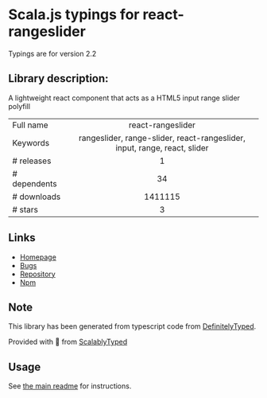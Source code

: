 
# Scala.js typings for react-rangeslider

Typings are for version 2.2

## Library description:
A lightweight react component that acts as a HTML5 input range slider polyfill

|                    |                 |
| ------------------ | :-------------: |
| Full name          | react-rangeslider |
| Keywords           | rangeslider, range-slider, react-rangeslider, input, range, react, slider |
| # releases         | 1 |
| # dependents       | 34 |
| # downloads        | 1411115 |
| # stars            | 3 |

## Links
- [Homepage](https://github.com/whoisandy/react-rangeslider#readme)
- [Bugs](https://github.com/whoisandy/react-rangeslider/issues)
- [Repository](https://github.com/whoisandy/react-rangeslider)
- [Npm](https://www.npmjs.com/package/react-rangeslider)
    


## Note
This library has been generated from typescript code from [DefinitelyTyped](https://definitelytyped.org).

Provided with :purple_heart: from [ScalablyTyped](https://github.com/oyvindberg/ScalablyTyped)

## Usage
See [the main readme](../../readme.md) for instructions.


